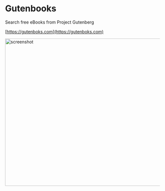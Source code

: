 # Gutenbooks 
Search free eBooks from Project Gutenberg

[https://gutenboks.com](https://gutenboks.com)


<img src="https://iili.io/QbIrB4.jpg" alt="screenshot" style="height: 30rem; width: 100rem"/>
